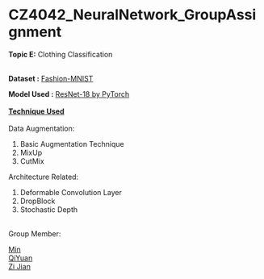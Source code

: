 # CZ4042_NeuralNetwork_GroupAssignment

<b>Topic E:</b> Clothing Classification<br><br>

<b>Dataset :</b> [Fashion-MNIST](https://github.com/zalandoresearch/fashion-mnist)<br>

<b>Model Used :</b> [ResNet-18 by PyTorch](https://pytorch.org/vision/main/models/generated/torchvision.models.resnet18.html)<br><br>
<b><u>Technique Used</u></b><br><br>
Data Augmentation:
1. Basic Augmentation Technique
2. MixUp
3. CutMix

Architecture Related:
1. Deformable Convolution Layer
2. DropBlock
3. Stochastic Depth

<br>
Group Member:<br>

[Min](https://github.com/kk-min)<br>
[QiYuan](https://github.com/hhuppii)<br>
[Zi Jian](https://github.com/zijian99)<br>
